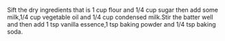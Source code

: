 Sift the dry ingredients that is 1 cup flour and 1/4 cup sugar then add some milk,1/4 cup vegetable oil and 1/4 cup condensed milk.Stir the batter well and then add 1 tsp vanilla essence,1 tsp baking powder and 1/4 tsp baking soda.

